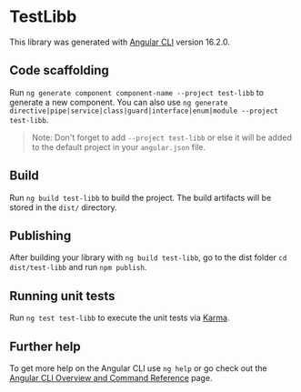 # TestLibb

This library was generated with [Angular CLI](https://github.com/angular/angular-cli) version 16.2.0.

## Code scaffolding

Run `ng generate component component-name --project test-libb` to generate a new component. You can also use `ng generate directive|pipe|service|class|guard|interface|enum|module --project test-libb`.
> Note: Don't forget to add `--project test-libb` or else it will be added to the default project in your `angular.json` file. 

## Build

Run `ng build test-libb` to build the project. The build artifacts will be stored in the `dist/` directory.

## Publishing

After building your library with `ng build test-libb`, go to the dist folder `cd dist/test-libb` and run `npm publish`.

## Running unit tests

Run `ng test test-libb` to execute the unit tests via [Karma](https://karma-runner.github.io).

## Further help

To get more help on the Angular CLI use `ng help` or go check out the [Angular CLI Overview and Command Reference](https://angular.io/cli) page.

